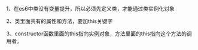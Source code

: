 1、在es6中类没有变量提升，所以必须先定义类，才能通过类实例化对象

2、类里面共有的属性和方法，要加this关键字

3、constructor函数里面的this指向实例对象，方法里面的this指向这个方法的调用者。